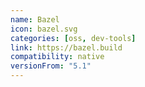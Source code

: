 ```yaml
---
name: Bazel
icon: bazel.svg
categories: [oss, dev-tools]
link: https://bazel.build
compatibility: native
versionFrom: "5.1"
---
```

